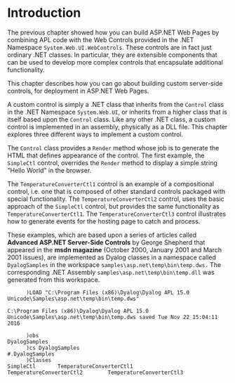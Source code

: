 # Introduction

The previous chapter showed how you can build ASP.NET Web Pages by combining APL code with the Web Controls provided in the .NET Namespace `System.Web.UI.WebControls`. These controls are in fact just ordinary .NET classes. In particular, they are extensible components that can be used to develop more complex controls that encapsulate additional functionality.

This chapter describes how you can go about building custom server-side controls, for deployment in ASP.NET Web Pages.

A custom control is simply a .NET class that inherits from the `Control` class in the .NET Namespace `System.Web.UI`, or inherits from a higher class that is itself based upon the `Control` class. Like any other .NET class, a custom control is implemented in an assembly, physically as a DLL file. This chapter explores three different ways to implement a custom control.

The `Control` class provides a `Render` method whose job is to generate the HTML that defines appearance of the control. The first example, the `SimpleCtl` control, overrides the `Render` method to display a simple string "Hello World" in the browser.

The `TemperatureConverterCtl1` control is an example of a compositional control, i.e. one that is composed of other standard controls packaged with special functionality. The `TemperatureConverterCtl2` control, uses the basic approach of the `SimpleCtl` control, but provides the same functionality as `TemperatureConverterCtl1`. The `TemperatureConverterCtl3` control illustrates how to generate events for the hosting page to catch and process.

These examples, which are based upon a series of articles called **Advanced ASP.NET Server-Side Controls** by George Shepherd that appeared in the **msdn magazine** (October 2000, January 2001 and March 2001 issues), are implemented as Dyalog classes in a namespace called `DyalogSamples` in the workspace `samples\asp.net\temp\bin\temp.dws.` The corresponding .NET Assembly `samples\asp.net\temp\bin\temp.dll` was generated from this workspace.
```apl
      )LOAD "C:\Program Files (x86)\Dyalog\Dyalog APL 15.0 Unicode\Samples\asp.net\temp\bin\temp.dws"
```
```apl
C:\Program Files (x86)\Dyalog\Dyalog APL 15.0 Unicode\Samples\asp.net\temp\bin\temp.dws saved Tue Nov 22 15:04:11 2016
```
```apl
      )obs
DyalogSamples
      )cs DyalogSamples
#.DyalogSamples
      )Classes
SimpleCtl       TemperatureConverterCtl1        TemperatureConverterCtl2        TemperatureConverterCtl3

```
